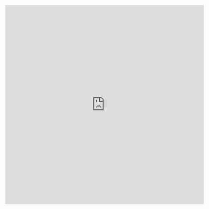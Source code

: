 <iframe src="https://scribehow.com/embed/How_to_Play_Whos_That_Pokemon_Game__OJw6ix9ISIOS4GtKgHMH0g" width="640" height="640" allowfullscreen frameborder="0"></iframe>
